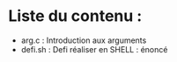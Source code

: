 <h1> Liste du contenu : </h1>

<ul>
<li><span>arg.c : Introduction aux arguments</span></li>
<li><span>defi.sh : Defi réaliser en SHELL : <link href="https://twitter.com/iutasr/status/793000731313864704" target="_blank">énoncé</link></span></li>
</ul>
